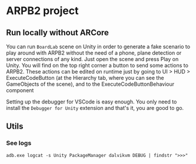 # ARPB2 project

## Run locally without ARCore

You can run `BoardLab` scene on Unity in order to generate a fake scenario to play around with ARPB2 without the need of a phone, plane detection or server connections of any kind. Just open the scene and press Play on Unity. You will find on the top right corner a button to send some actions to ARPB2. These actions can be edited on runtime just by going to UI > HUD > ExecuteCodeButton (at the Hierarchy tab, where you can see the GameObjects of the scene), and to the ExecuteCodeButtonBehaviour component

Setting up the debugger for VSCode is easy enough. You only need to install the `Debugger for Unity` extension and that's it, you are good to go.

## Utils

### See logs

`adb.exe logcat -s Unity PackageManager dalvikvm DEBUG | findstr ">>>"`
